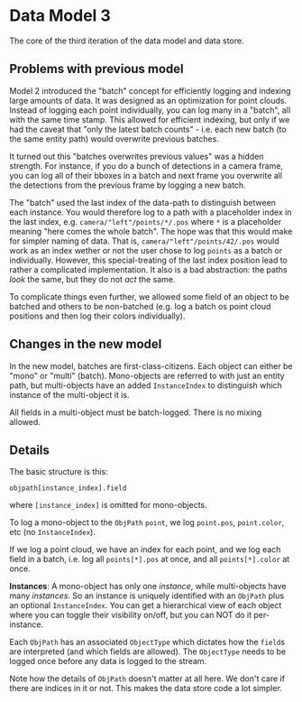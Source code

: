 # Data Model 3
The core of the third iteration of the data model and data store.

## Problems with previous model

Model 2 introduced the "batch" concept for efficiently logging and indexing large amounts of data. It was designed as an optimization for point clouds. Instead of logging each point individually, you can log many in a "batch", all with the same time stamp. This allowed for efficient indexing, but only if we had the caveat that "only the latest batch counts" - i.e. each new batch (to the same entity path) would overwrite previous batches.

It turned out this "batches overwrites previous values" was a hidden strength. For instance, if you do a bunch of detections in a camera frame, you can log all of their bboxes in a batch and next frame you overwrite all the detections from the previous frame by logging a new batch.

The "batch" used the last index of the data-path to distinguish between each instance. You would therefore log to a path with a placeholder index in the last index, e.g. `camera/"left"/points/*/.pos` where `*` is a placeholder meaning "here comes the whole batch". The hope was that this would make for simpler naming of data. That is, `camera/"left"/points/42/.pos` would work as an index wether or not the user chose to log `points` as a batch or individually. However, this special-treating of the last index position lead to rather a complicated implementation. It also is a bad abstraction: the paths _look_ the same, but they do not _act_ the same.

To complicate things even further, we allowed some field of an object to be batched and others to be non-batched (e.g. log a batch os point cloud positions and then log their colors individually).

## Changes in the new model

In the new model, batches are first-class-citizens. Each object can either be "mono" or "multi" (batch). Mono-objects are referred to with just an entity path, but multi-objects have an added `InstanceIndex` to distinguish which instance of the multi-object it is.

All fields in a multi-object must be batch-logged. There is no mixing allowed.


## Details

The basic structure is this:

```
objpath[instance_index].field
```

where `[instance_index]` is omitted for mono-objects.

To log a mono-object to the `ObjPath` `point`, we log `point.pos`, `point.color`, etc (no `InstanceIndex`).

If we log a point cloud, we have an index for each point, and we log each field in a batch, i.e. log all `points[*].pos` at once, and all `points[*].color` at once.

**Instances**: A mono-object has only one _instance_, while multi-objects have many _instances_. So an instance is uniquely identified with an `ObjPath` plus an optional `InstanceIndex`. You can get a hierarchical view of each object where you can toggle their visibility on/off, but you can NOT do it per-instance.

Each `ObjPath` has an associated `ObjectType` which dictates how the `field`s are interpreted (and which fields are allowed). The `ObjectType` needs to be logged once before any data is logged to the stream.

Note how the details of `ObjPath` doesn't matter at all here. We don't care if there are indices in it or not. This makes the data store code a lot simpler.
